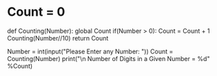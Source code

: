 # Count = 0
def Counting(Number):
    global Count
    if(Number > 0):
        Count = Count + 1
        Counting(Number//10)
    return Count

Number = int(input("Please Enter any Number: "))
Count = Counting(Number)
print("\n Number of Digits in a Given Number = %d" %Count)
